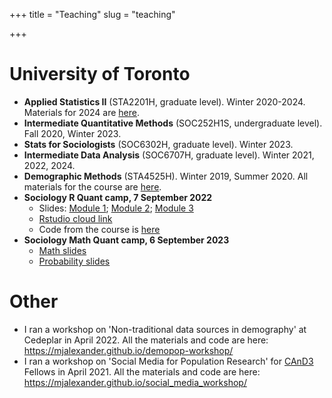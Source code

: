 +++
title = "Teaching"
slug = "teaching"

+++


# University of Toronto
- **Applied Statistics II** (STA2201H, graduate level). Winter 2020-2024. Materials for 2024 are [here](https://github.com/MJAlexander/applied-stats-2024).
- **Intermediate Quantitative Methods** (SOC252H1S, undergraduate level). Fall 2020, Winter 2023. 
- **Stats for Sociologists** (SOC6302H, graduate level). Winter 2023.
- **Intermediate Data Analysis** (SOC6707H, graduate level). Winter 2021, 2022, 2024. 
- **Demographic Methods** (STA4525H). Winter 2019, Summer 2020. All materials for the course are [here](https://github.com/MJAlexander/demographic-methods).
- **Sociology R Quant camp, 7 September 2022** 
    + Slides: [Module 1](/pdf/1_intro.pdf); [Module 2](/pdf/2_tidy.pdf); [Module 3](/pdf/3_ggplot.pdf)
    + [Rstudio cloud link](https://rstudio.cloud/content/4459414)
    + Code from the course is [here](/code.R)
- **Sociology Math Quant camp, 6 September 2023**
    + [Math slides](/pdf/math.pdf)
    + [Probability slides](/pdf/prob.pdf)

# Other

- I ran a workshop on 'Non-traditional data sources in demography' at Cedeplar in April 2022. All the materials and code are here: https://mjalexander.github.io/demopop-workshop/
- I ran a workshop on 'Social Media for Population Research' for [CAnD3](https://www.mcgill.ca/cand3/) Fellows in April 2021. All the materials and code are here: https://mjalexander.github.io/social_media_workshop/